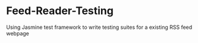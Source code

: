# Feed-Reader-Testing
Using Jasmine test framework to write testing suites for a existing RSS feed webpage

